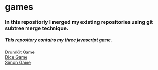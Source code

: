 # games
### In this repositoriy I merged my existing repositories using git subtree merge technique.
##### This repository contains my three javascript game.

[DrumKit Game][DrumKit]<br>
[Dice Game][Dice]<br>
[Simon Game][Simon]<br>


[DrumKit]: https://immaruf.github.io/DrumKit/
[Dice]: https://immaruf.github.io/DiceGame/
[Simon]: https://immaruf.github.io/SimonGame/
